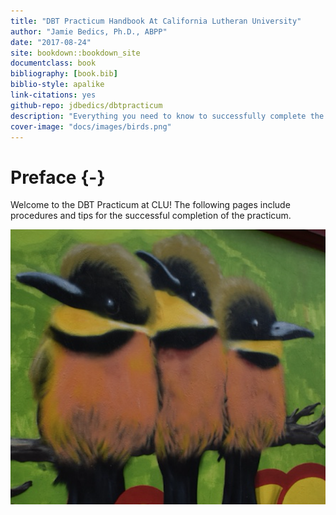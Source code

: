 ```yaml
--- 
title: "DBT Practicum Handbook At California Lutheran University"
author: "Jamie Bedics, Ph.D., ABPP"
date: "2017-08-24"
site: bookdown::bookdown_site
documentclass: book
bibliography: [book.bib]
biblio-style: apalike
link-citations: yes
github-repo: jdbedics/dbtpracticum
description: "Everything you need to know to successfully complete the DBT Practicum at CLU."
cover-image: "docs/images/birds.png"
---
```


# Preface {-}

Welcome to the DBT Practicum at CLU!  The following pages include procedures and tips for the successful completion of the practicum.

![Velkominn to DBT at CLU!](images/birds.png)
